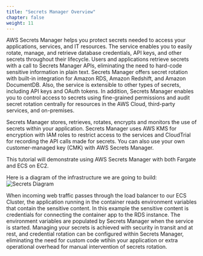 ```yaml
---
title: "Secrets Manager Overview"
chapter: false
weight: 11
---
```


AWS Secrets Manager helps you protect secrets needed to access your applications, services, and IT resources. The service enables you to easily rotate, manage, and retrieve database credentials, API keys, and other secrets throughout their lifecycle. Users and applications retrieve secrets with a call to Secrets Manager APIs, eliminating the need to hard-code sensitive information in plain text. Secrets Manager offers secret rotation with built-in integration for Amazon RDS, Amazon Redshift, and Amazon DocumentDB. Also, the service is extensible to other types of secrets, including API keys and OAuth tokens. In addition, Secrets Manager enables you to control access to secrets using fine-grained permissions and audit secret rotation centrally for resources in the AWS Cloud, third-party services, and on-premises.

Secrets Manager stores, retrieves, rotates, encrypts and monitors the use of secrets within your application. Secrets Manager uses AWS KMS for encryption with IAM roles to restrict access to the services and CloudTrial for recording the API calls made for secrets.   You can also use your own customer-managed key (CMK) with AWS Secrets Manager.   

This tutorial will demonstrate using AWS Secrets Manager with both Fargate and ECS on EC2.   

Here is a diagram of the infrastructure we are going to build:
![Secrets Diagram](/images/ecs-secret-app-diagram.png)

When incoming web traffic passes through the load balancer to our ECS Cluster, the application running in the container reads environment variables that contain the sensitive content.  In this example the sensitive content is credentials for connecting the container app to the RDS instance.  The environment variables are populated by Secrets Manager when the service is started.   Managing your secrets is achieved with security in transit and at rest, and credential rotation can be configured within Secrets Manager, eliminating the need for custom code wtihin your application or extra operational overhead for manual intervention of secrets rotation. 